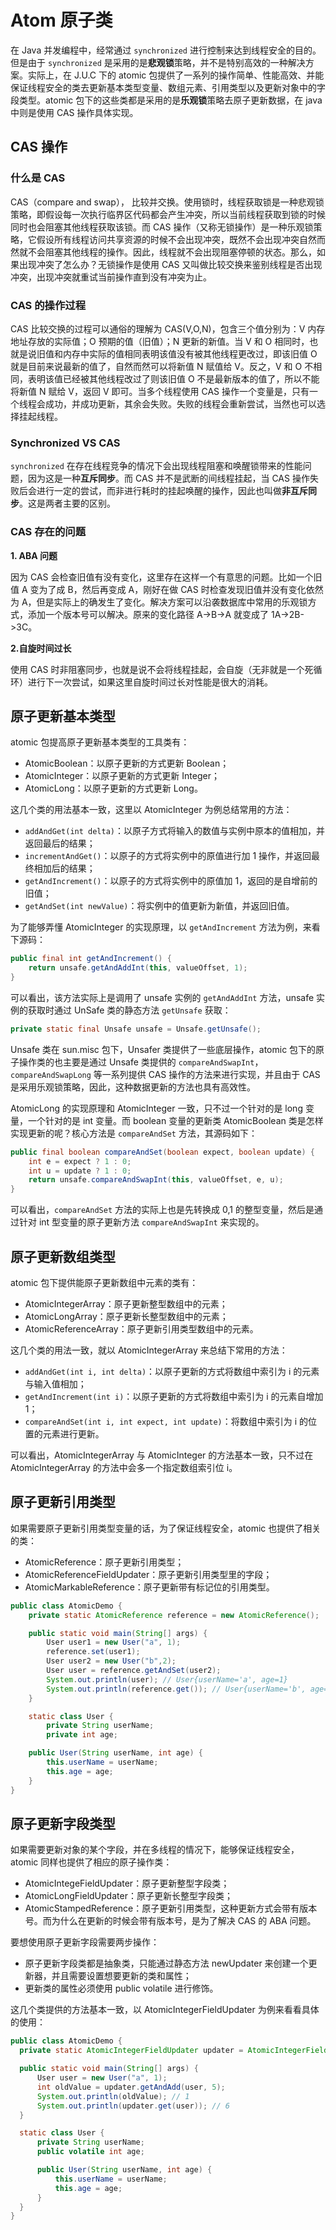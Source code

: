 # Atom 原子类

在 Java 并发编程中，经常通过 `synchronized` 进行控制来达到线程安全的目的。但是由于 `synchronized` 是采用的是**悲观锁**策略，并不是特别高效的一种解决方案。实际上，在 J.U.C 下的 atomic 包提供了一系列的操作简单、性能高效、并能保证线程安全的类去更新基本类型变量、数组元素、引用类型以及更新对象中的字段类型。atomic 包下的这些类都是采用的是**乐观锁**策略去原子更新数据，在 java 中则是使用 CAS 操作具体实现。

## CAS 操作

### 什么是 CAS

CAS（compare and swap）， 比较并交换。使用锁时，线程获取锁是一种悲观锁策略，即假设每一次执行临界区代码都会产生冲突，所以当前线程获取到锁的时候同时也会阻塞其他线程获取该锁。而 CAS 操作（又称无锁操作）是一种乐观锁策略，它假设所有线程访问共享资源的时候不会出现冲突，既然不会出现冲突自然而然就不会阻塞其他线程的操作。因此，线程就不会出现阻塞停顿的状态。那么，如果出现冲突了怎么办？无锁操作是使用 CAS 又叫做比较交换来鉴别线程是否出现冲突，出现冲突就重试当前操作直到没有冲突为止。

### CAS 的操作过程

CAS 比较交换的过程可以通俗的理解为 CAS(V,O,N)，包含三个值分别为：V 内存地址存放的实际值；O 预期的值（旧值）；N 更新的新值。当 V 和 O 相同时，也就是说旧值和内存中实际的值相同表明该值没有被其他线程更改过，即该旧值 O 就是目前来说最新的值了，自然而然可以将新值 N 赋值给 V。反之，V 和 O 不相同，表明该值已经被其他线程改过了则该旧值 O 不是最新版本的值了，所以不能将新值 N 赋给 V，返回 V 即可。当多个线程使用 CAS 操作一个变量是，只有一个线程会成功，并成功更新，其余会失败。失败的线程会重新尝试，当然也可以选择挂起线程。

### Synchronized VS CAS

`synchronized` 在存在线程竞争的情况下会出现线程阻塞和唤醒锁带来的性能问题，因为这是一种**互斥同步**。而 CAS 并不是武断的间线程挂起，当 CAS 操作失败后会进行一定的尝试，而非进行耗时的挂起唤醒的操作，因此也叫做**非互斥同步**。这是两者主要的区别。

### CAS 存在的问题

**1. ABA 问题**

因为 CAS 会检查旧值有没有变化，这里存在这样一个有意思的问题。比如一个旧值 A 变为了成 B，然后再变成 A，刚好在做 CAS 时检查发现旧值并没有变化依然为 A，但是实际上的确发生了变化。解决方案可以沿袭数据库中常用的乐观锁方式，添加一个版本号可以解决。原来的变化路径 A->B->A 就变成了 1A->2B->3C。

**2.自旋时间过长**

使用 CAS 时非阻塞同步，也就是说不会将线程挂起，会自旋（无非就是一个死循环）进行下一次尝试，如果这里自旋时间过长对性能是很大的消耗。

## 原子更新基本类型

atomic 包提高原子更新基本类型的工具类有：

- AtomicBoolean：以原子更新的方式更新 Boolean；
- AtomicInteger：以原子更新的方式更新 Integer；
- AtomicLong：以原子更新的方式更新 Long。

这几个类的用法基本一致，这里以 AtomicInteger 为例总结常用的方法：

- `addAndGet(int delta)`：以原子方式将输入的数值与实例中原本的值相加，并返回最后的结果；
- `incrementAndGet()`：以原子的方式将实例中的原值进行加 1 操作，并返回最终相加后的结果；
- `getAndIncrement()`：以原子的方式将实例中的原值加 1，返回的是自增前的旧值；
- `getAndSet(int newValue)`：将实例中的值更新为新值，并返回旧值。

为了能够弄懂 AtomicInteger 的实现原理，以 `getAndIncrement` 方法为例，来看下源码：

```java
public final int getAndIncrement() {
    return unsafe.getAndAddInt(this, valueOffset, 1);
}
```

可以看出，该方法实际上是调用了 unsafe 实例的 `getAndAddInt` 方法，unsafe 实例的获取时通过 UnSafe 类的静态方法 `getUnsafe` 获取：

```java
private static final Unsafe unsafe = Unsafe.getUnsafe();
```

Unsafe 类在 sun.misc 包下，Unsafer 类提供了一些底层操作，atomic 包下的原子操作类的也主要是通过 Unsafe 类提供的 `compareAndSwapInt`，`compareAndSwapLong` 等一系列提供 CAS 操作的方法来进行实现，并且由于 CAS 是采用乐观锁策略，因此，这种数据更新的方法也具有高效性。

AtomicLong 的实现原理和 AtomicInteger 一致，只不过一个针对的是 long 变量，一个针对的是 int 变量。而 boolean 变量的更新类 AtomicBoolean 类是怎样实现更新的呢？核心方法是 `compareAndSet` 方法，其源码如下：

```java
public final boolean compareAndSet(boolean expect, boolean update) {
    int e = expect ? 1 : 0;
    int u = update ? 1 : 0;
    return unsafe.compareAndSwapInt(this, valueOffset, e, u);
}
```

可以看出，`compareAndSet` 方法的实际上也是先转换成 0,1 的整型变量，然后是通过针对 int 型变量的原子更新方法 `compareAndSwapInt` 来实现的。

## 原子更新数组类型

atomic 包下提供能原子更新数组中元素的类有：

- AtomicIntegerArray：原子更新整型数组中的元素；
- AtomicLongArray：原子更新长整型数组中的元素；
- AtomicReferenceArray：原子更新引用类型数组中的元素。

这几个类的用法一致，就以 AtomicIntegerArray 来总结下常用的方法：

- `addAndGet(int i, int delta)`：以原子更新的方式将数组中索引为 i 的元素与输入值相加；
- `getAndIncrement(int i)`：以原子更新的方式将数组中索引为 i 的元素自增加 1；
- `compareAndSet(int i, int expect, int update)`：将数组中索引为 i 的位置的元素进行更新。

可以看出，AtomicIntegerArray 与 AtomicInteger 的方法基本一致，只不过在 AtomicIntegerArray 的方法中会多一个指定数组索引位 i。

## 原子更新引用类型

如果需要原子更新引用类型变量的话，为了保证线程安全，atomic 也提供了相关的类：

- AtomicReference：原子更新引用类型；
- AtomicReferenceFieldUpdater：原子更新引用类型里的字段；
- AtomicMarkableReference：原子更新带有标记位的引用类型。

```java
public class AtomicDemo {
    private static AtomicReference reference = new AtomicReference();

    public static void main(String[] args) {
        User user1 = new User("a", 1);
        reference.set(user1);
        User user2 = new User("b",2);
        User user = reference.getAndSet(user2);
        System.out.println(user); // User{userName='a', age=1}
        System.out.println(reference.get()); // User{userName='b', age=2}
    }

    static class User {
        private String userName;
        private int age;

    public User(String userName, int age) {
        this.userName = userName;
        this.age = age;
    }
}
```

## 原子更新字段类型

如果需要更新对象的某个字段，并在多线程的情况下，能够保证线程安全，atomic 同样也提供了相应的原子操作类：

- AtomicIntegeFieldUpdater：原子更新整型字段类；
- AtomicLongFieldUpdater：原子更新长整型字段类；
- AtomicStampedReference：原子更新引用类型，这种更新方式会带有版本号。而为什么在更新的时候会带有版本号，是为了解决 CAS 的 ABA 问题。

要想使用原子更新字段需要两步操作：

- 原子更新字段类都是抽象类，只能通过静态方法 newUpdater 来创建一个更新器，并且需要设置想要更新的类和属性；
- 更新类的属性必须使用 public volatile 进行修饰。

这几个类提供的方法基本一致，以 AtomicIntegerFieldUpdater 为例来看看具体的使用：

```java
public class AtomicDemo {
  private static AtomicIntegerFieldUpdater updater = AtomicIntegerFieldUpdater.newUpdater(User.class,"age");

  public static void main(String[] args) {
      User user = new User("a", 1);
      int oldValue = updater.getAndAdd(user, 5);
      System.out.println(oldValue); // 1
      System.out.println(updater.get(user)); // 6
  }

  static class User {
      private String userName;
      public volatile int age;

      public User(String userName, int age) {
          this.userName = userName;
          this.age = age;
      }
  }
}
```
